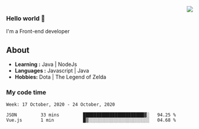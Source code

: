<img align='right' src="https://github-readme-stats.vercel.app/api?username=jumodada&show_icons=true&theme=vue">

### Hello world 👋

I'm a Front-end developer 
    
## About
-  **Learning :** Java | NodeJs
-  **Languages :** Javascript | Java
-  **Hobbies:** Dota | The Legend of Zelda

### My code time

<!--START_SECTION:waka-->
```text
Week: 17 October, 2020 - 24 October, 2020

JSON         33 mins         ███████████████████████▓░   94.25 % 
Vue.js       1 min           █▒░░░░░░░░░░░░░░░░░░░░░░░   04.68 % 
```
<!--END_SECTION:waka-->

